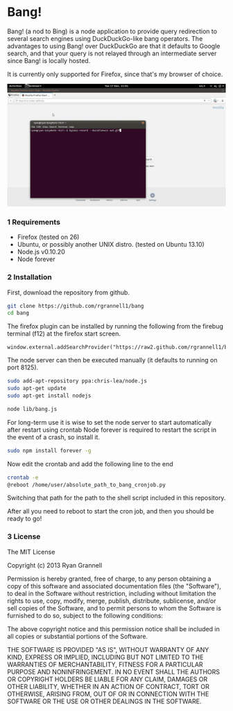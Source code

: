 Bang!
===========

Bang! (a nod to Bing) is a node application to provide
query redirection to several search engines using DuckDuckGo-like
bang operators. The advantages to using Bang! over DuckDuckGo are that it defaults to
Google search, and that your query is not relayed through an intermediate
server since Bang! is locally hosted.

It is currently only supported for Firefox, since that's my browser of choice.

<img src="example.gif"> </img>

### 1 Requirements

* Firefox (tested on 26)
* Ubuntu, or possibly another UNIX distro. (tested on Ubuntu 13.10)
* Node.js v0.10.20
* Node forever

### 2 Installation

First, download the repository from github.

```bash
git clone https://github.com/rgrannell1/bang
cd bang
```

The firefox plugin can be installed by running the following
from the firebug terminal (f12) at the firefox start screen.

```
window.external.addSearchProvider("https://raw2.github.com/rgrannell1/bang/master/bang.xml");
```

The node server can then be executed manually (it defaults to running on port
8125).

```bash
sudo add-apt-repository ppa:chris-lea/node.js
sudo apt-get update
sudo apt-get install nodejs
```

```bash
node lib/bang.js
```

For long-term use it is wise to set the node server to start automatically
after restart using crontab Node forever is required to restart the script 
in the event of a crash, so install it.

```bash
sudo npm install forever -g
```
Now edit the crontab and add the following line to the end

```bash
crontab -e
@reboot /home/user/absolute_path_to_bang_cronjob.py
```

Switching that path for the path to the shell script included in this 
repository.

After all you need to reboot to start the cron job, 
and then you should be ready to go!

### 3 License

The MIT License

Copyright (c) 2013 Ryan Grannell

Permission is hereby granted, free of charge, to any person obtaining a copy of this software and associated documentation files (the "Software"), to deal in the Software without restriction, including without limitation the rights to use, copy, modify, merge, publish, distribute, sublicense, and/or sell copies of the Software, and to permit persons to whom the Software is furnished to do so, subject to the following conditions:

The above copyright notice and this permission notice shall be included in all copies or substantial portions of the Software.

THE SOFTWARE IS PROVIDED "AS IS", WITHOUT WARRANTY OF ANY KIND, EXPRESS OR IMPLIED, INCLUDING BUT NOT LIMITED TO THE WARRANTIES OF MERCHANTABILITY, FITNESS FOR A PARTICULAR PURPOSE AND NONINFRINGEMENT. IN NO EVENT SHALL THE AUTHORS OR COPYRIGHT HOLDERS BE LIABLE FOR ANY CLAIM, DAMAGES OR OTHER LIABILITY, WHETHER IN AN ACTION OF CONTRACT, TORT OR OTHERWISE, ARISING FROM, OUT OF OR IN CONNECTION WITH THE SOFTWARE OR THE USE OR OTHER DEALINGS IN THE SOFTWARE.

